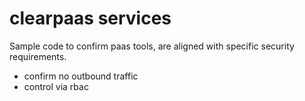 # clearpaas services
Sample code to confirm paas tools, are aligned with specific security requirements.
- confirm no outbound traffic
- control via rbac
